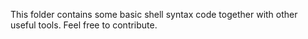 This folder contains some basic shell syntax code together with other useful tools.
Feel free to contribute.
